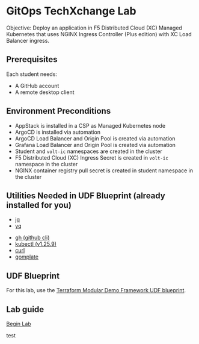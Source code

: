 # GitOps TechXchange Lab

Objective:
Deploy an application in F5 Distributed Cloud (XC) Managed Kubernetes that uses NGINX Ingress Controller (Plus edition) with XC Load Balancer ingress.

## Prerequisites

Each student needs:

- A GitHub account
- A remote desktop client

## Environment Preconditions

- AppStack is installed in a CSP as Managed Kubernetes node
- ArgoCD is installed via automation
- ArgoCD Load Balancer and Origin Pool is created via automation
- Grafana Load Balancer and Origin Pool is created via automation
- Student and `volt-ic` namespaces are created in the cluster
- F5 Distributed Cloud (XC) Ingress Secret is created in `volt-ic` namespace in the cluster
- NGINX container registry pull secret is created in student namespace in the cluster

## Utilities Needed in UDF Blueprint (already installed for you)

- [jq](https://stedolan.github.io/jq/)
- [yq](https://github.com/mikefarah/yq)
<!-- - [hey](https://github.com/rakyll/hey) -->
- [gh (github cli)](https://cli.github.com/)
- [kubectl (v1.25.9)](https://docs.aws.amazon.com/eks/latest/userguide/install-kubectl.html)
- [curl](https://curl.se/docs/manpage.html)
- [gomplate](https://docs.gomplate.ca/)

## UDF Blueprint

For this lab, use the [Terraform Modular Demo Framework UDF blueprint](https://udf.f5.com/b/99ed0091-30c5-4a2d-b8e0-e29574980c46#documentation).

## Lab guide

[Begin Lab](docs/README.md)

test